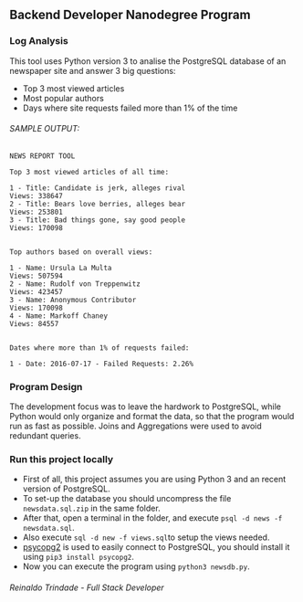 ## Backend Developer Nanodegree Program
### Log Analysis

This tool uses Python version 3 to analise the PostgreSQL database of an newspaper site and answer 3 big questions:

* Top 3 most viewed articles
* Most popular authors
* Days where site requests failed more than 1% of the time

###### SAMPLE OUTPUT:

```
NEWS REPORT TOOL

Top 3 most viewed articles of all time:

1 - Title: Candidate is jerk, alleges rival
Views: 338647
2 - Title: Bears love berries, alleges bear
Views: 253801
3 - Title: Bad things gone, say good people
Views: 170098


Top authors based on overall views:

1 - Name: Ursula La Multa
Views: 507594
2 - Name: Rudolf von Treppenwitz
Views: 423457
3 - Name: Anonymous Contributor
Views: 170098
4 - Name: Markoff Chaney
Views: 84557


Dates where more than 1% of requests failed:

1 - Date: 2016-07-17 - Failed Requests: 2.26%

```

### Program Design

The development focus was to leave the hardwork to PostgreSQL, while Python would only organize and format the data, so that the program would run as fast as possible. Joins and Aggregations were used to avoid redundant queries.

### Run this project locally
* First of all, this project assumes you are using Python 3 and an recent version of PostgreSQL.
* To set-up the database you should uncompress the file ``newsdata.sql.zip`` in the same folder.
* After that, open a terminal in the folder, and execute ``psql -d news -f newsdata.sql``.
* Also execute ``sql -d new -f views.sql``to setup the views needed.
* [psycopg2](http://initd.org/psycopg/) is used to easily connect to PostgreSQL, you should install it using ``pip3 install psycopg2``.
* Now you can execute the program using ``python3 newsdb.py``.

###### Reinaldo Trindade - Full Stack Developer